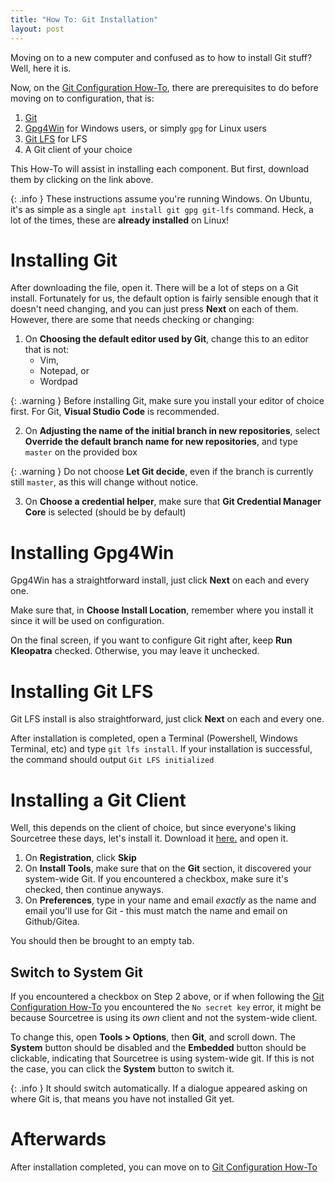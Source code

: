 ```yaml
---
title: "How To: Git Installation"
layout: post
---
```


Moving on to a new computer and confused as to how to install Git stuff? Well, here it is.

Now, on the [Git Configuration How-To](/howto/git.html), there are prerequisites to do before moving on to configuration, that is:
1. [Git](https://git-scm.com/downloads)
2. [Gpg4Win](https://www.gpg4win.org/) for Windows users, or simply `gpg` for Linux users
3. [Git LFS](https://git-lfs.com/) for LFS
4. A Git client of your choice

This How-To will assist in installing each component. But first, download them by clicking on the link above.

{: .info }
These instructions assume you're running Windows. On Ubuntu, it's as simple as a single `apt install git gpg git-lfs` command. Heck, a lot of the times, these are **already installed** on Linux!

# Installing Git

After downloading the file, open it. There will be a lot of steps on a Git install. Fortunately for us, the default option is fairly sensible enough that it doesn't need changing, and you can just press **Next** on each of them. However, there are some that needs checking or changing:
1. On **Choosing the default editor used by Git**, change this to an editor that is not:
    - Vim,
    - Notepad, or
    - Wordpad

{: .warning }
Before installing Git, make sure you install your editor of choice first. For Git, **Visual Studio Code** is recommended.

2. On **Adjusting the name of the initial branch in new repositories**, select **Override the default branch name for new repositories**, and type `master` on the provided box

{: .warning }
Do not choose **Let Git decide**, even if the branch is currently still `master`, as this will change without notice.

3. On **Choose a credential helper**, make sure that **Git Credential Manager Core** is selected (should be by default)

# Installing Gpg4Win

Gpg4Win has a straightforward install, just click **Next** on each and every one.

Make sure that, in **Choose Install Location**, remember where you install it since it will be used on configuration.

On the final screen, if you want to configure Git right after, keep **Run Kleopatra** checked. Otherwise, you may leave it unchecked.

# Installing Git LFS

Git LFS install is also straightforward, just click **Next** on each and every one.

After installation is completed, open a Terminal (Powershell, Windows Terminal, etc) and type `git lfs install`. If your installation is successful, the command should output `Git LFS initialized`

# Installing a Git Client

Well, this depends on the client of choice, but since everyone's liking Sourcetree these days, let's install it. Download it [here.](https://www.sourcetreeapp.com/) and open it.

1. On **Registration**, click **Skip**
2. On **Install Tools**, make sure that on the **Git** section, it discovered your system-wide Git. If you encountered a checkbox, make sure it's checked, then continue anyways.
3. On **Preferences**, type in your name and email *exactly* as the name and email you'll use for Git - this must match the name and email on Github/Gitea.

You should then be brought to an empty tab.

## Switch to System Git

If you encountered a checkbox on Step 2 above, or if when following the [Git Configuration How-To](/howto/git.html) you encountered the `No secret key` error, it might be because Sourcetree is using its *own* client and not the system-wide client.

To change this, open **Tools > Options**, then **Git**, and scroll down. The **System** button should be disabled and the **Embedded** button should be clickable, indicating that Sourcetree is using system-wide git. If this is not the case, you can click the **System** button to switch it.

{: .info }
It should switch automatically. If a dialogue appeared asking on where Git is, that means you have not installed Git yet.

# Afterwards

After installation completed, you can move on to [Git Configuration How-To](/howto/git.html)